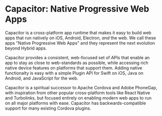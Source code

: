 # Capacitor: Native Progressive Web Apps

Capacitor is a cross-platform app runtime that makes it easy to build web apps that run
natively on iOS, Android, Electron, *and* the web. We call these apps "Native Progressive Web Apps" and they represent the next evolution beyond Hybrid apps.

Capacitor provides a consistent, web-focused set of APIs that enable an app to stay as close to web-standards as possible,
while accessing rich native device features on platforms that support them. Adding native functionalty is easy with a simple Plugin API for Swift on iOS, Java on Android, and JavaScript for the web.

Capacitor is a spiritual successor to Apache Cordova and Adobe PhoneGap, with inspiration from other popular cross-platform tools like React Native and Turbolinks, but focused entirely on enabling modern web apps to run on all major platforms with ease. Capacitor has backwards-compatible support for many existing Cordova plugins.
